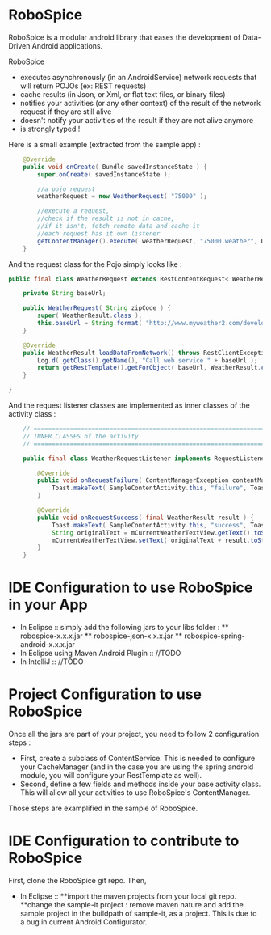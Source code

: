 RoboSpice
=========

RoboSpice is a modular android library that eases the development of Data-Driven Android applications.

RoboSpice
* executes asynchronously (in an AndroidService) network requests that will return POJOs (ex: REST requests)
* cache results (in Json, or Xml, or flat text files, or binary files)
* notifies your activities (or any other context) of the result of the network request if they are still alive
* doesn't notify your activities of the result if they are not alive anymore
* is strongly typed ! 

Here is a small example (extracted from the sample app) : 

````java
    @Override
    public void onCreate( Bundle savedInstanceState ) {
        super.onCreate( savedInstanceState );

        //a pojo request
        weatherRequest = new WeatherRequest( "75000" );

        //execute a request, 
        //check if the result is not in cache,
        //if it isn't, fetch remote data and cache it
        //each request has it own listener
        getContentManager().execute( weatherRequest, "75000.weather", DurationInMillis.ONE_DAY, new WeatherRequestListener() );        
    }

````


And the request class for the Pojo simply looks like : 

```java
public final class WeatherRequest extends RestContentRequest< WeatherResult > {

    private String baseUrl;

    public WeatherRequest( String zipCode ) {
        super( WeatherResult.class );
        this.baseUrl = String.format( "http://www.myweather2.com/developer/forecast.ashx?uac=AQmS68n6Ku&query=%s&output=json", zipCode );
    }

    @Override
    public WeatherResult loadDataFromNetwork() throws RestClientException {
        Log.d( getClass().getName(), "Call web service " + baseUrl );
        return getRestTemplate().getForObject( baseUrl, WeatherResult.class );
    }

}

```

And the request listener classes are implemented as inner classes of the activity class : 

```java
    // ============================================================================================
    // INNER CLASSES of the activity
    // ============================================================================================

    public final class WeatherRequestListener implements RequestListener< WeatherResult > {

        @Override
        public void onRequestFailure( ContentManagerException contentManagerException ) {
            Toast.makeText( SampleContentActivity.this, "failure", Toast.LENGTH_SHORT ).show();
        }

        @Override
        public void onRequestSuccess( final WeatherResult result ) {
            Toast.makeText( SampleContentActivity.this, "success", Toast.LENGTH_SHORT ).show();
            String originalText = mCurrentWeatherTextView.getText().toString();
            mCurrentWeatherTextView.setText( originalText + result.toString() );
        }
    }

````

IDE Configuration to use RoboSpice in your App
==============================================

* In Eclipse :: simply add the following jars to your libs folder :
** robospice-x.x.x.jar
** robospice-json-x.x.x.jar
** robospice-spring-android-x.x.x.jar
* In Eclipse using Maven Android Plugin :: //TODO
* In IntelliJ :: //TODO

Project Configuration to use RoboSpice
======================================

Once all the jars are part of your project, you need to follow 2 configuration steps : 

* First, create a subclass of ContentService. 
This is needed to configure your CacheManager (and in the case you are using the spring android module, you will configure your RestTemplate as well).
* Second, define a few fields and methods inside your base activity class.
This will allow all your activities to use RoboSpice's ContentManager.

Those steps are examplified in the sample of RoboSpice.


IDE Configuration to contribute to RoboSpice
============================================
First, clone the RoboSpice git repo. Then, 
* In Eclipse :: 
**import the maven projects from your local git repo.
**change the sample-it project : remove maven nature and add the sample project in the buildpath of sample-it, as a project.
This is due to a bug in current Android Configurator.


